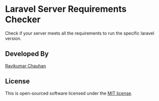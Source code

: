 # Laravel Server Requirements Checker
Check if your server meets all the requirements to run the specific laravel version.

## Developed By
[Ravikumar Chauhan](https://twitter.com/rkchauhan01)

## License
This is open-sourced software licensed under the [MIT license](https://opensource.org/licenses/MIT).
